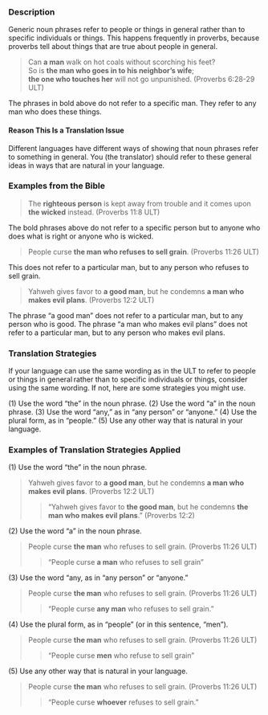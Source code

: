 ### Description

Generic noun phrases refer to people or things in general rather than to specific individuals or things. This happens frequently in proverbs, because proverbs tell about things that are true about people in general.

> Can **a man** walk on hot coals without scorching his feet?  
> So is **the man who goes in to his neighbor’s wife**;  
> **the one who touches her** will not go unpunished. (Proverbs 6:28-29 ULT)

The phrases in bold above do not refer to a specific man. They refer to any man who does these things.

#### Reason This Is a Translation Issue

Different languages have different ways of showing that noun phrases refer to something in general. You (the translator) should refer to these general ideas in ways that are natural in your language.

### Examples from the Bible

> The **righteous person** is kept away from trouble and it comes upon **the wicked** instead. (Proverbs 11:8 ULT)

The bold phrases above do not refer to a specific person but to anyone who does what is right or anyone who is wicked.

> People curse **the man who refuses to sell grain**. (Proverbs 11:26 ULT)

This does not refer to a particular man, but to any person who refuses to sell grain.
> Yahweh gives favor to **a good man**, but he condemns **a man who makes evil plans**. (Proverbs 12:2 ULT)

The phrase “a good man” does not refer to a particular man, but to any person who is good. The phrase “a man who makes evil plans” does not refer to a particular man, but to any person who makes evil plans.

### Translation Strategies

If your language can use the same wording as in the ULT to refer to people or things in general rather than to specific individuals or things, consider using the same wording. If not, here are some strategies you might use.

(1) Use the word “the” in the noun phrase.
(2) Use the word “a” in the noun phrase.
(3) Use the word “any,” as in “any person” or “anyone.”
(4) Use the plural form, as in “people.”
(5) Use any other way that is natural in your language.

### Examples of Translation Strategies Applied

(1) Use the word “the” in the noun phrase.

> Yahweh gives favor to **a good man**, but he condemns **a man who makes evil plans**. (Proverbs 12:2 ULT)  
>> “Yahweh gives favor to **the good man**, but he condemns **the man who makes evil plans**.” (Proverbs 12:2)

(2) Use the word “a” in the noun phrase.

> People curse **the man** who refuses to sell grain. (Proverbs 11:26 ULT)  
>> “People curse **a man** who refuses to sell grain”

(3) Use the word “any, as in “any person” or “anyone.”

> People curse **the man** who refuses to sell grain. (Proverbs 11:26 ULT)  
>> “People curse **any man** who refuses to sell grain.”

(4) Use the plural form, as in “people” (or in this sentence, “men”).

> People curse **the man** who refuses to sell grain. (Proverbs 11:26 ULT)  
>> “People curse **men** who refuse to sell grain”

(5) Use any other way that is natural in your language.

> People curse **the man** who refuses to sell grain. (Proverbs 11:26 ULT)  
>> “People curse **whoever** refuses to sell grain.”


